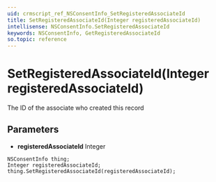 ```yaml
---
uid: crmscript_ref_NSConsentInfo_SetRegisteredAssociateId
title: SetRegisteredAssociateId(Integer registeredAssociateId)
intellisense: NSConsentInfo.SetRegisteredAssociateId
keywords: NSConsentInfo, GetRegisteredAssociateId
so.topic: reference
---
```


# SetRegisteredAssociateId(Integer registeredAssociateId)

The ID of the associate who created this record

## Parameters

* **registeredAssociateId** Integer

```crmscript
NSConsentInfo thing;
Integer registeredAssociateId;
thing.SetRegisteredAssociateId(registeredAssociateId);
```

